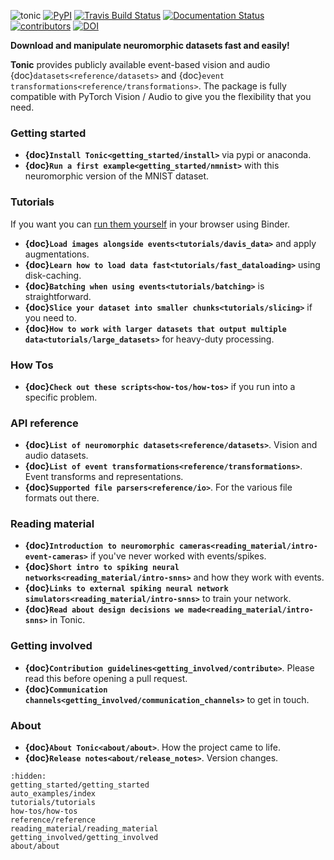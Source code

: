 ![tonic](../tonic-logo-padded.png)
[![PyPI](https://img.shields.io/pypi/v/tonic)](https://pypi.org/project/tonic/)
[![Travis Build Status](https://travis-ci.com/neuromorphs/tonic.svg?branch=master)](https://travis-ci.com/neuromorphs/tonic)
[![Documentation Status](https://readthedocs.org/projects/tonic/badge/?version=latest)](https://tonic.readthedocs.io/en/latest/?badge=latest)
[![contributors](https://img.shields.io/github/contributors-anon/neuromorphs/tonic)](https://github.com/neuromorphs/tonic/pulse)
[![DOI](https://zenodo.org/badge/DOI/10.5281/zenodo.5079802.svg)](https://doi.org/10.5281/zenodo.5079802)

**Download and manipulate neuromorphic datasets fast and easily!**

__Tonic__ provides publicly available event-based vision and audio {doc}`datasets<reference/datasets>` and {doc}`event transformations<reference/transformations>`. The package is fully compatible with PyTorch Vision / Audio to give you the flexibility that you need. 

### Getting started
* **{doc}`Install Tonic<getting_started/install>`** via pypi or anaconda.
* **{doc}`Run a first example<getting_started/nmnist>`** with this neuromorphic version of the MNIST dataset.

### Tutorials
If you want you can [run them yourself](https://mybinder.org/v2/gh/neuromorphs/tonic/main?labpath=docs%2Ftutorials) in your browser using Binder.
* **{doc}`Load images alongside events<tutorials/davis_data>`** and apply augmentations.
* **{doc}`Learn how to load data fast<tutorials/fast_dataloading>`** using disk-caching.
* **{doc}`Batching when using events<tutorials/batching>`** is straightforward.
* **{doc}`Slice your dataset into smaller chunks<tutorials/slicing>`** if you need to.
* **{doc}`How to work with larger datasets that output multiple data<tutorials/large_datasets>`** for heavy-duty processing.

### How Tos
* **{doc}`Check out these scripts<how-tos/how-tos>`** if you run into a specific problem.

### API reference
* **{doc}`List of neuromorphic datasets<reference/datasets>`**. Vision and audio datasets.
* **{doc}`List of event transformations<reference/transformations>`**. Event transforms and representations.
* **{doc}`Supported file parsers<reference/io>`**. For the various file formats out there.

### Reading material
* **{doc}`Introduction to neuromorphic cameras<reading_material/intro-event-cameras>`** if you've never worked with events/spikes.
* **{doc}`Short intro to spiking neural networks<reading_material/intro-snns>`** and how they work with events.
* **{doc}`Links to external spiking neural network simulators<reading_material/intro-snns>`** to train your network.
* **{doc}`Read about design decisions we made<reading_material/intro-snns>`** in Tonic.

### Getting involved
* **{doc}`Contribution guidelines<getting_involved/contribute>`**. Please read this before opening a pull request.
* **{doc}`Communication channels<getting_involved/communication_channels>`** to get in touch.

### About
* **{doc}`About Tonic<about/about>`**. How the project came to life.
* **{doc}`Release notes<about/release_notes>`**. Version changes.

```{toctree}
:hidden:
getting_started/getting_started
auto_examples/index
tutorials/tutorials
how-tos/how-tos
reference/reference
reading_material/reading_material
getting_involved/getting_involved
about/about
```